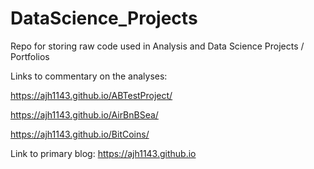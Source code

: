 # DataScience_Projects
Repo for storing raw code used in Analysis and Data Science Projects / Portfolios

Links to commentary on the analyses:

https://ajh1143.github.io/ABTestProject/

https://ajh1143.github.io/AirBnBSea/

https://ajh1143.github.io/BitCoins/

Link to primary blog:
https://ajh1143.github.io
